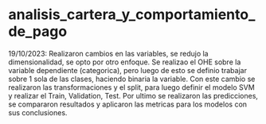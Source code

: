 # analisis_cartera_y_comportamiento_de_pago
19/10/2023: Realizaron cambios en las variables, se redujo la dimensionalidad, se opto por otro enfoque.
Se realizao el OHE sobre la variable dependiente (categorica), pero luego de esto se definio trabajar sobre 1 sola de las clases, haciendo binaria la variable.
Con este cambio se realizaron las transformaciones y el split, para luego definir el modelo SVM y realizar el Train, Validation, Test.
Por ultimo se realizaron las predicciones, se compararon resultados y aplicaron las metricas para los modelos con sus conclusiones.
